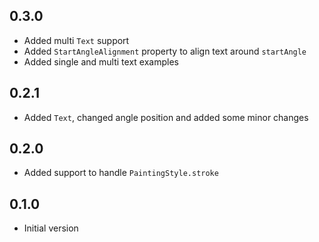 ## 0.3.0
* Added multi `Text` support
* Added `StartAngleAlignment` property to align text around `startAngle`
* Added single and multi text examples

## 0.2.1
* Added `Text`, changed angle position and added some minor changes

## 0.2.0
* Added support to handle `PaintingStyle.stroke`

## 0.1.0
* Initial version